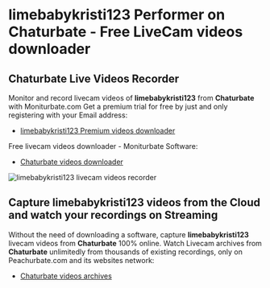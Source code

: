 # limebabykristi123 Performer on Chaturbate - Free LiveCam videos downloader

## Chaturbate Live Videos Recorder

Monitor and record livecam videos of **limebabykristi123** from **Chaturbate** with Moniturbate.com
Get a premium trial for free by just and only registering with your Email address:
* [limebabykristi123 Premium videos downloader](https://moniturbate.com/request-demo-licence-key.html)

Free livecam videos downloader - Moniturbate Software:
* [Chaturbate videos downloader](https://moniturbate.com/moniturbate-download-software.html)

![limebabykristi123 livecam videos recorder](https://peachurnet.com/templates/moniturbate-software.png)


## Capture limebabykristi123 videos from the Cloud and watch your recordings on Streaming

Without the need of downloading a software, capture **limebabykristi123** livecam videos from **Chaturbate** 100% online.
Watch Livecam archives from **Chaturbate** unlimitedly from thousands of existing recordings, only on Peachurbate.com and its websites network:
* [Chaturbate videos archives](https://peachurnet.com/)